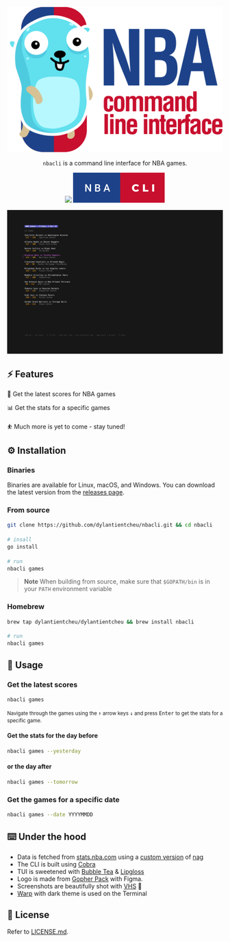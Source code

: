 <div align='center'>
<img src="screenshots/banner.svg">

`nbacli` is a command line interface for NBA games.

<p>
  <img src="https://forthebadge.com/images/badges/made-with-go.svg">
  <img src="screenshots/nba-cli.svg">
</p>

<img src="screenshots/demo.gif">
</div>

## ⚡️ Features

🏀 Get the latest scores for NBA games

📊 Get the stats for a specific games

⛹️ Much more is yet to come - stay tuned!

## ⚙️ Installation

### Binaries

Binaries are available for Linux, macOS, and Windows. You can download the latest version from the [releases page](https://github.com/dylantientcheu/nbacli/releases).

### From source

```bash
git clone https://github.com/dylantientcheu/nbacli.git && cd nbacli

# insall
go install

# run
nbacli games
```

> **Note**
> When building from source, make sure that `$GOPATH/bin` is in your `PATH` environment variable

### Homebrew

```bash
brew tap dylantientcheu/dylantientcheu && brew install nbacli

# run
nbacli games
```

## 📖 Usage

### Get the latest scores

```bash
nbacli games
```

<small>Navigate through the games using the <kbd>↑</kbd> arrow keys <kbd>↓</kbd> and press <kbd>Enter</kbd> to get the stats for a specific game.</small>

#### Get the stats for the day before

```bash
nbacli games --yesterday
```

#### or the day after

```bash
nbacli games --tomorrow
```

### Get the games for a specific date

```bash
nbacli games --date YYYYMMDD
```

## ⌨️ Under the hood

* Data is fetched from [stats.nba.com](https://stats.nba.com) using a [custom version](./nag/) of [nag](https://github.com/ronaudinho/nag)
* The CLI is built using [Cobra](https://github.com/spf13/cobra)
* TUI is sweetened with [Bubble Tea](https://github.com/charmbracelet/bubbletea) & [Lipgloss](https://github.com/charmbracelet/lipgloss)
* Logo is made from [Gopher Pack](https://www.sketchappsources.com/free-source/4864-gophers-pack-sketch-freebie-resource.html) with  Figma.
* Screenshots are beautifully shot with [VHS](https://github.com/charmbracelet/vhs) 📸
* [Warp](https://www.warp.dev/) with dark theme is used on the Terminal

## 📝 License

Refer to [LICENSE.md](./LICENSE).
